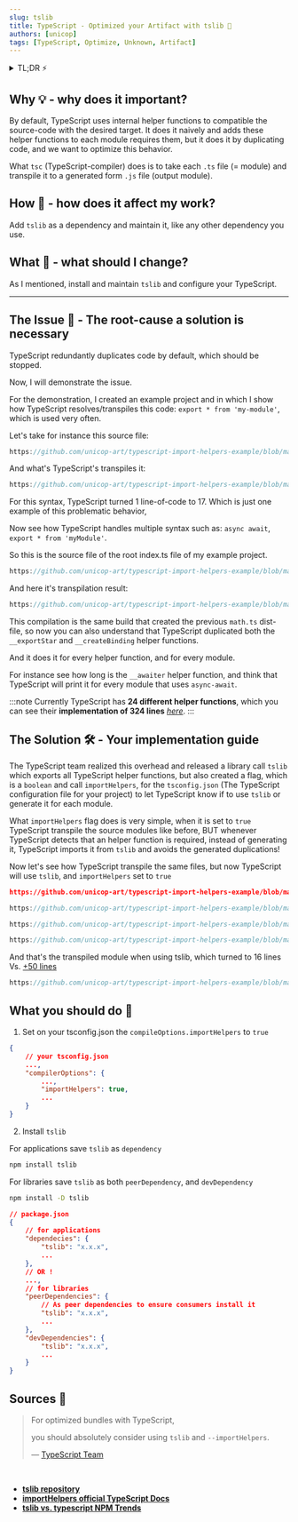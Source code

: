 ```yaml
---
slug: tslib
title: TypeScript - Optimized your Artifact with tslib 🧿
authors: [unicop]
tags: [TypeScript, Optimize, Unknown, Artifact]
---
```


<details>
    <summary>TL;DR ⚡️</summary>
    
    1. Add to your <code>tsconifg.json</code> <code>compilerOptions.importHelpers</code> to <code>true</code>.

<br/>
2. Install <code>tslib</code> as <code>dependency</code> for applications, and as <code>peerDependency</code> + <code>devDependency</code> for libraries.

</details>

## Why 💡 - why does it important?

By default, TypeScript uses internal helper functions to compatible the source-code with the desired target.
It does it naively and adds these helper functions to each module requires them, but it does it by duplicating code,
and we want to optimize this behavior.

What `tsc` (TypeScript-compiler) does is to take each `.ts` file (= module) and transpile it to a generated form `.js` file (output module).

<!--truncate-->

## How 🤯 - how does it affect my work?

Add `tslib` as a dependency and maintain it, like any other dependency you use.

<!-- It won't. besides install `tslib` as a dependency and configure your `tsconfig.json` to use it. -->

## What 🤔 - what should I change?

As I mentioned, install and maintain `tslib` and configure your TypeScript.

---

## The Issue 🦚 - The root-cause a solution is necessary

TypeScript redundantly duplicates code
by default, which should be stopped.

Now, I will demonstrate the issue.

For the demonstration, I created an example project and in which I show how TypeScript resolves/transpiles this code:
`export * from 'my-module'`, which is used very often.

Let's take for instance this source file:

```ts reference title="src/math/index.ts"
https://github.com/unicop-art/typescript-import-helpers-example/blob/main/src/math/index.ts
```

And what's TypeScript's transpiles it:

```js reference title="dist/no-import-helpers-out-tsc/math/index.js"
https://github.com/unicop-art/typescript-import-helpers-example/blob/main/dist/false-import-helpers-out-tsc/math/index.js#L1-L18

```

For this syntax, TypeScript turned 1 line-of-code to 17.
Which is just one example of this problematic behavior,

Now see how TypeScript handles multiple syntax such as: `async await`, `export * from 'myModule'`.

So this is the source file of the root index.ts file of my example project.

```ts reference title="src/index.ts"
https://github.com/unicop-art/typescript-import-helpers-example/blob/main/src/index.ts#L6-L20
```

And here it's transpilation result:

```js reference title="dist/no-import-helpers-out-tsc/math/index.js"
https://github.com/unicop-art/typescript-import-helpers-example/blob/main/dist/false-import-helpers-out-tsc/index.js#L1-L80

```

This compilation is the same build that created the previous `math.ts` dist-file, so now you can also understand that TypeScript duplicated both the `__exportStar` and `__createBinding` helper functions.

And it does it for every helper function, and for every module.

For instance see how long is the `__awaiter` helper function, and think that TypeScript will print it for every module that uses `async-await`.

:::note
Currently TypeScript has **24 different helper functions**, which you can see their **implementation of 324 lines** _[here](https://github.com/microsoft/tslib/blob/main/tslib.js#L16-L41)_.
:::

## The Solution 🛠 - Your implementation guide

The TypeScript team realized this overhead and released a library call `tslib` which exports all TypeScript helper functions, but also created a flag, which is a `boolean` and call `importHelpers`, for the `tsconfig.json` (The TypeScript configuration file for your project) to let TypeScript know if to use `tslib` or generate it for each module.

What `importHelpers` flag does is very simple, when it is set to `true` TypeScript transpile the source modules like before, BUT whenever TypeScript detects that an helper function is required, instead of generating it, TypeScript imports it from `tslib` and avoids the generated duplications!

Now let's see how TypeScript transpile the same files, but now TypeScript will use `tslib`, and `importHelpers` set to `true`

```json reference title="tsconfig.json when 'importHelpers' is set to 'true'"
https://github.com/unicop-art/typescript-import-helpers-example/blob/main/tsconfig.true-import-helpers.json#L1-L17

```

```ts reference title="src/math/index.ts - source"
https://github.com/unicop-art/typescript-import-helpers-example/blob/main/src/math/index.ts
```

```js reference title="dist/math/index.js - transpiled using tslib (previously was 17 lines see above 👆)"
https://github.com/unicop-art/typescript-import-helpers-example/blob/main/dist/true-import-helpers-out-tsc/math/index.js#L1-L5
```

```ts reference title="src/index.ts - source"
https://github.com/unicop-art/typescript-import-helpers-example/blob/main/src/index.ts#L4-L30
```

And that's the transpiled module when using tslib, which turned to 16 lines Vs. [+50 lines](#the-issue-)

```js reference title="dist/index.js"
https://github.com/unicop-art/typescript-import-helpers-example/blob/main/dist/true-import-helpers-out-tsc/index.js#L7-L30
```

## What you should do 💎

1. Set on your tsconfig.json the `compileOptions.importHelpers` to `true`

```json title="YOUR tsconfig.json"
{
    // your tsconfig.json
    ...,
    "compilerOptions": {
        ...,
        "importHelpers": true,
        ...
    }
}
```

2. Install `tslib`

For applications save `tslib` as `dependency`

```bash
npm install tslib
```

For libraries save `tslib` as both `peerDependency`, and `devDependency`

```bash
npm install -D tslib
```

```json
// package.json
{
    // for applications
    "dependecies": {
        "tslib": "x.x.x",
        ...
    },
    // OR !
    ...,
    // for libraries
    "peerDependencies": {
        // As peer dependencies to ensure consumers install it
        "tslib": "x.x.x",
        ...
    },
    "devDependencies": {
        "tslib": "x.x.x",
        ...
    }
}
```

## Sources 🔗

<!-- - The TypeScript team is recommending it on the `tslib` readme, and I will quote -->

> For optimized bundles with TypeScript,
>
> you should absolutely consider using `tslib` and `--importHelpers`.
>
> — [TypeScript Team](https://github.com/Microsoft/tslib#tslib)

<br/>

- **[tslib repository](https://github.com/Microsoft/tslib#tslib)**
- **[importHelpers official TypeScript Docs](https://www.typescriptlang.org/tsconfig#importHelpers)**
- **[tslib vs. typescript NPM Trends](https://npmtrends.com/tslib-vs-typescript)**
